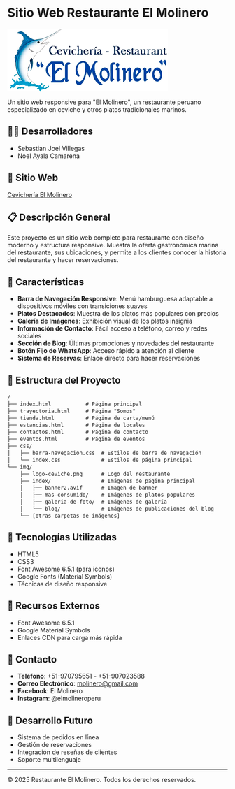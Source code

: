 # Sitio Web Restaurante El Molinero

![Logo El Molinero](img/logo-ceviche.png)

Un sitio web responsive para "El Molinero", un restaurante peruano especializado en ceviche y otros platos tradicionales marinos.

## 👨‍💻 Desarrolladores
- Sebastian Joel Villegas
- Noel Ayala Camarena

## 🔗 Sitio Web
[Cevichería El Molinero](https://cevicheria-el-molinero.netlify.app/)

## 📋 Descripción General

Este proyecto es un sitio web completo para restaurante con diseño moderno y estructura responsive. Muestra la oferta gastronómica marina del restaurante, sus ubicaciones, y permite a los clientes conocer la historia del restaurante y hacer reservaciones.

## 🌟 Características

- **Barra de Navegación Responsive**: Menú hamburguesa adaptable a dispositivos móviles con transiciones suaves
- **Platos Destacados**: Muestra de los platos más populares con precios
- **Galería de Imágenes**: Exhibición visual de los platos insignia
- **Información de Contacto**: Fácil acceso a teléfono, correo y redes sociales
- **Sección de Blog**: Últimas promociones y novedades del restaurante
- **Botón Fijo de WhatsApp**: Acceso rápido a atención al cliente
- **Sistema de Reservas**: Enlace directo para hacer reservaciones

## 📂 Estructura del Proyecto

```
/
├── index.html           # Página principal 
├── trayectoria.html     # Página "Somos"
├── tienda.html          # Página de carta/menú
├── estancias.html       # Página de locales
├── contactos.html       # Página de contacto
├── eventos.html         # Página de eventos
├── css/
│   ├── barra-navegacion.css  # Estilos de barra de navegación
│   └── index.css             # Estilos de página principal
└── img/
    ├── logo-ceviche.png      # Logo del restaurante
    ├── index/                # Imágenes de página principal
    │   ├── banner2.avif      # Imagen de banner
    │   ├── mas-consumido/    # Imágenes de platos populares
    │   ├── galeria-de-foto/  # Imágenes de galería
    │   └── blog/             # Imágenes de publicaciones del blog
    └── [otras carpetas de imágenes]
```

## 🚀 Tecnologías Utilizadas

- HTML5
- CSS3
- Font Awesome 6.5.1 (para iconos)
- Google Fonts (Material Symbols)
- Técnicas de diseño responsive

## 🔗 Recursos Externos

- Font Awesome 6.5.1
- Google Material Symbols
- Enlaces CDN para carga más rápida

## 📱 Contacto

- **Teléfono**: +51-970795651 - +51-907023588
- **Correo Electrónico**: [molinero@gmail.com](mailto:molinero@gmail.com)
- **Facebook**: El Molinero
- **Instagram**: @elmolineroperu

## 🔮 Desarrollo Futuro

- Sistema de pedidos en línea
- Gestión de reservaciones
- Integración de reseñas de clientes
- Soporte multilenguaje

---

&copy; 2025 Restaurante El Molinero. Todos los derechos reservados.
